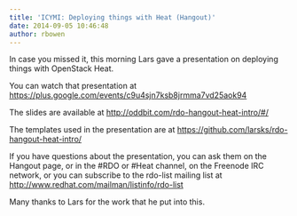 ```yaml
---
title: 'ICYMI: Deploying things with Heat (Hangout)'
date: 2014-09-05 10:46:48
author: rbowen
---
```


In case you missed it, this morning Lars gave a presentation on deploying things with OpenStack Heat.

You can watch that presentation at https://plus.google.com/events/c9u4sjn7ksb8jrmma7vd25aok94

The slides are available at http://oddbit.com/rdo-hangout-heat-intro/#/

The templates used in the presentation are at https://github.com/larsks/rdo-hangout-heat-intro/

If you have questions about the presentation, you can ask them on the Hangout page, or in the #RDO or #Heat channel, on the Freenode IRC network, or you can subscribe to the rdo-list mailing list at http://www.redhat.com/mailman/listinfo/rdo-list

Many thanks to Lars for the work that he put into this.